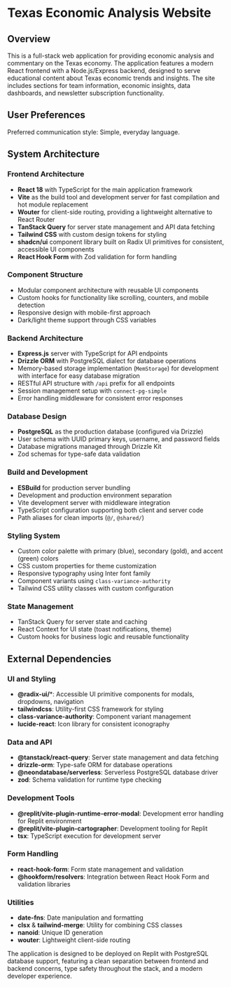 # Texas Economic Analysis Website

## Overview

This is a full-stack web application for providing economic analysis and commentary on the Texas economy. The application features a modern React frontend with a Node.js/Express backend, designed to serve educational content about Texas economic trends and insights. The site includes sections for team information, economic insights, data dashboards, and newsletter subscription functionality.

## User Preferences

Preferred communication style: Simple, everyday language.

## System Architecture

### Frontend Architecture
- **React 18** with TypeScript for the main application framework
- **Vite** as the build tool and development server for fast compilation and hot module replacement
- **Wouter** for client-side routing, providing a lightweight alternative to React Router
- **TanStack Query** for server state management and API data fetching
- **Tailwind CSS** with custom design tokens for styling
- **shadcn/ui** component library built on Radix UI primitives for consistent, accessible UI components
- **React Hook Form** with Zod validation for form handling

### Component Structure
- Modular component architecture with reusable UI components
- Custom hooks for functionality like scrolling, counters, and mobile detection
- Responsive design with mobile-first approach
- Dark/light theme support through CSS variables

### Backend Architecture
- **Express.js** server with TypeScript for API endpoints
- **Drizzle ORM** with PostgreSQL dialect for database operations
- Memory-based storage implementation (`MemStorage`) for development with interface for easy database migration
- RESTful API structure with `/api` prefix for all endpoints
- Session management setup with `connect-pg-simple`
- Error handling middleware for consistent error responses

### Database Design
- **PostgreSQL** as the production database (configured via Drizzle)
- User schema with UUID primary keys, username, and password fields
- Database migrations managed through Drizzle Kit
- Zod schemas for type-safe data validation

### Build and Development
- **ESBuild** for production server bundling
- Development and production environment separation
- Vite development server with middleware integration
- TypeScript configuration supporting both client and server code
- Path aliases for clean imports (`@/`, `@shared/`)

### Styling System
- Custom color palette with primary (blue), secondary (gold), and accent (green) colors
- CSS custom properties for theme customization
- Responsive typography using Inter font family
- Component variants using `class-variance-authority`
- Tailwind CSS utility classes with custom configuration

### State Management
- TanStack Query for server state and caching
- React Context for UI state (toast notifications, theme)
- Custom hooks for business logic and reusable functionality

## External Dependencies

### UI and Styling
- **@radix-ui/***: Accessible UI primitive components for modals, dropdowns, navigation
- **tailwindcss**: Utility-first CSS framework for styling
- **class-variance-authority**: Component variant management
- **lucide-react**: Icon library for consistent iconography

### Data and API
- **@tanstack/react-query**: Server state management and data fetching
- **drizzle-orm**: Type-safe ORM for database operations
- **@neondatabase/serverless**: Serverless PostgreSQL database driver
- **zod**: Schema validation for runtime type checking

### Development Tools
- **@replit/vite-plugin-runtime-error-modal**: Development error handling for Replit environment
- **@replit/vite-plugin-cartographer**: Development tooling for Replit
- **tsx**: TypeScript execution for development server

### Form Handling
- **react-hook-form**: Form state management and validation
- **@hookform/resolvers**: Integration between React Hook Form and validation libraries

### Utilities
- **date-fns**: Date manipulation and formatting
- **clsx** & **tailwind-merge**: Utility for combining CSS classes
- **nanoid**: Unique ID generation
- **wouter**: Lightweight client-side routing

The application is designed to be deployed on Replit with PostgreSQL database support, featuring a clean separation between frontend and backend concerns, type safety throughout the stack, and a modern developer experience.